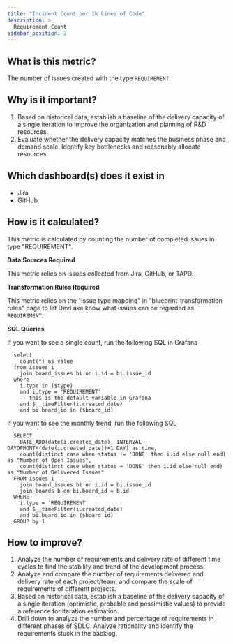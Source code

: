 ```yaml
---
title: "Incident Count per 1k Lines of Code"
description: >
  Requirement Count
sidebar_position: 2
---
```


## What is this metric? 
The number of issues created with the type `REQUIREMENT`.

## Why is it important?
1. Based on historical data, establish a baseline of the delivery capacity of a single iteration to improve the organization and planning of R&D resources.
2. Evaluate whether the delivery capacity matches the business phase and demand scale. Identify key bottlenecks and reasonably allocate resources.

## Which dashboard(s) does it exist in
- Jira
- GitHub


## How is it calculated?
This metric is calculated by counting the number of completed issues in type "REQUIREMENT".

<b>Data Sources Required</b>

This metric relies on issues collected from Jira, GitHub, or TAPD.

<b>Transformation Rules Required</b>

This metric relies on the "issue type mapping" in "blueprint-transformation rules" page to let DevLake know what issues can be regarded as `REQUIREMENT`.

<b>SQL Queries</b>

If you want to see a single count, run the following SQL in Grafana
```
  select 
    count(*) as value
  from issues i
    join board_issues bi on i.id = bi.issue_id
  where 
    i.type in ($type)
    and i.type = 'REQUIREMENT'
    -- this is the default variable in Grafana
    and $__timeFilter(i.created_date)
    and bi.board_id in ($board_id)
```

If you want to see the monthly trend, run the following SQL
```
  SELECT
    DATE_ADD(date(i.created_date), INTERVAL -DAYOFMONTH(date(i.created_date))+1 DAY) as time,
    count(distinct case when status != 'DONE' then i.id else null end) as "Number of Open Issues",
    count(distinct case when status = 'DONE' then i.id else null end) as "Number of Delivered Issues"
  FROM issues i
    join board_issues bi on i.id = bi.issue_id
    join boards b on bi.board_id = b.id
  WHERE 
    i.type = 'REQUIREMENT'
    and $__timeFilter(i.created_date)
    and bi.board_id in ($board_id)
  GROUP by 1
```

## How to improve?
1. Analyze the number of requirements and delivery rate of different time cycles to find the stability and trend of the development process.
2. Analyze and compare the number of requirements delivered and delivery rate of each project/team, and compare the scale of requirements of different projects.
3. Based on historical data, establish a baseline of the delivery capacity of a single iteration (optimistic, probable and pessimistic values) to provide a reference for iteration estimation.
4. Drill down to analyze the number and percentage of requirements in different phases of SDLC. Analyze rationality and identify the requirements stuck in the backlog. 
